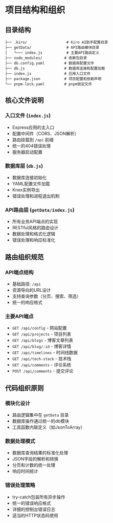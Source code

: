 # 项目结构和组织

## 目录结构

```
├── .kiro/                  # Kiro AI助手配置目录
├── getData/                # API路由模块目录
│   └─── index.js           # 主要API路由定义
├── node_modules/          # 依赖包目录
├── db.config.yaml         # 数据库配置文件
├── db.js                  # 数据库连接和配置加载
├── index.js               # 应用入口文件
├── package.json           # 项目配置和依赖声明
└── pnpm-lock.yaml         # pnpm锁定文件
```

## 核心文件说明

### 入口文件 (`index.js`)

- Express应用的主入口
- 配置中间件（CORS、JSON解析）
- 路由挂载到 `/api` 前缀
- 统一的404错误处理
- 服务器启动配置

### 数据库层 (`db.js`)

- 数据库连接初始化
- YAML配置文件加载
- Knex实例导出
- 错误处理和进程退出机制

### API路由层 (`getData/index.js`)

- 所有业务API端点的实现
- RESTful风格的路由设计
- 数据处理和格式化逻辑
- 错误处理和响应标准化

## 路由组织规范

### API端点结构

- 基础路径: `/api`
- 资源导向的URL设计
- 支持查询参数（分页、搜索、筛选）
- 统一的响应格式

### 主要API端点

- `GET /api/config` - 网站配置
- `GET /api/projects` - 项目列表
- `GET /api/blogs` - 博客文章列表
- `GET /api/blog/:id` - 博客详情
- `GET /api/timelines` - 时间线数据
- `GET /api/tech-stack` - 技术栈
- `GET /api/comments` - 评论系统
- `POST /api/comments` - 提交评论

## 代码组织原则

### 模块化设计

- 路由逻辑集中在 `getData` 目录
- 数据库操作通过统一的db模块
- 工具函数内联定义（如JsonToArray）

### 数据处理模式

- 数据库查询结果的标准化处理
- JSON字段的解析和转换
- 分页和计数的统一处理
- 响应时间统计

### 错误处理策略

- try-catch包装所有异步操作
- 统一的错误响应格式
- 详细的控制台错误日志
- 适当的HTTP状态码使用
